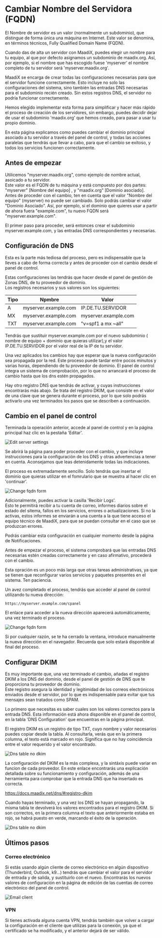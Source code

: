 # Cambiar Nombre del Servidora (FQDN)

El Nombre de servidor es un valor (normalmente un subdominio), que distingue de forma única una máquina en Internet. Este valor se denomina, en términos técnicos, Fully Qualified Domain Name (FQDN).

Cuando das de alta un servidor con MaadiX, puedes elegir un nombre para tu equipo, al que por defecto asignamos un subdominio de maadix.org. Así, por ejemplo, si el nombre que has escogido fuese 'myserver' el nombre completo de tu servidor será 'myserver.maadix.org'. 

MaadiX se encarga de crear todas las configuraciones necesarias para que el servidor funcione correctamente. Esto incluye no solo las configuraciones del sistema, sino también las entradas DNS necesarias para el subdominio recién creado. Sin estos registros DNS, el servidor no podría funcionar correctamente.

Hemos elegido implementar esta forma para simplificar y hacer más rápido el proceso de creación de los servidores, sin embargo, puedes decidir dejar de usar el subdominio 'maadix.org' que hemos creado, para pasar a usar tu propio dominio.   

En esta página explicamos como puedes cambiar el dominio principal asociado a tu servidor a través del panel de control, y todas las acciones paralelas que tendrás que llevar a cabo, para que el cambio se exitoso, y todos los servicios funcionen correctamente.  


## Antes de empezar  

Utilicemos "myserver.maadix.org", como ejemplo de nombre actual, asoicado a tu servidor.   
Este valor es el FQDN de tu máquina y está compuesto por dos partes: "myserver" [Nombre del equipo] , y "maadix.org" [Dominio asociado].  
Antes de proceder con el cambio, ten en cuenta que el valor "Nombre del equipo" (myserver) no puede ser cambiado. Solo podrás cambiar el valor "Dominio Asociado". Así, por ejemplo, si el dominio que quieres usar a partir de ahora fuera "example.com", tu nuevo FQDN será "myserver.example.com".  

El primer paso para proceder, será entonces crear el subdominio myserver.example.com, y las entradas DNS correspondientes y necesarias.  

## Configuración de DNS  

Esta es la parte más tediosa del proceso, pero es indispensable que la lleves a cabo de forma correcta y antes de proceder con el cambio desde el panel de control.  

Estas configuraciones las tendrás que hacer desde el panel de gestión de Zonas DNS, de tu proveedor de dominio.  
Los registros necesarios y sus valores son los siguientes:  



|  Tipo    |   Npmbre                |     Valor           |  
|----------|-------------------------|---------------------|
|   A      |myserver.example.com     | IP.DE.TU.SERVIDOR   | 
|   MX     |myserver.example.com     | myserver.example.com|
|   TXT    |myserver.example.com     | "v=spf1 a mx ~all"  | 


Tendrás que sustituir myserver.example.com por el nuevo subdominio ( nombre de equipo + dominio que quieras utilizar),y el valor IP.DE.TU.SERVIDOR por el valor real de la IP de tu servidor. 

Una vez aplicados los cambios hay que esperar que la nueva configuración sea propagada por la red. Este proceso puede tardar entre pocos minutos y varias horas, dependiendo de tu proveedor de dominio. El panel de control integra un sistema de comprobación, por lo que no arrancará el proceso de cambio hasta que los dns estén propagados.  

Hay otro registro DNS que tendrás de activar, y cuyas instrucciones encontrarás más abajo. Se trata del registro DKIM, que consiste en el valor de una clave que se genera durante el proceso, por lo que solo podrás activarlo una vez terminados los pasos que se describen a continuación.  


## Cambio en el panel de control  

Terminada la operación anterior, accede al panel de control y en la página principal haz clic en la pestaña 'Editar'.  

![Edit server settings](img/fqdn/edit-settings.png)

Se abrirá la página para poder proceder con el cambio, y que incluye instrucciones para la configuración de los DNS y otras advertencias a tener en cuenta. Aconsejamos que leas detenidamente todas las indicaciones.  

El proceso es extremadamente sencillo. Solo tendrás que insertar el dominio que quieras utilizar en el fomrulario que se muestra al hacer clic en 'continuar'.  

![Change fqdn form](img/fqdn/change-form.png)  

Adicionalmente, puedes activar la casilla 'Recibir Logs'.  
Esto te permitirá recibir a tu cuenta de correo, informes diarios sobre el estado del sitema, fallos en los servicios, errores o actualizaciones. 
Si no la activas, estos informes se enviarán a una cuenta a la que tiene acceso el equipo técnico de MaadiX, para que se puedan consultar en el caso que se produzcan errores.  

Podrás cambiar esta configuración en cualquier momento desde la página de Notificaciones.  

Antes de empezar el proceso, el sistema comprobará que las entradas DNS necesarias estén creadas correctamente y en caso afirmativo, procederá con el cambio.  

Esta opración es un poco más larga que otras tareas administrativas, ya que se tienen que reconfigurar varios servicios y paquetes presentes en el sistema. Ten paciencia.  

Un avez completado el proceso, tendrás que acceder al panel de control utilizando tu nueva dirección:  

    https://myserver.example.com/cpanel  

El enlace para acceder a la nueva dirección aparecerá automáticamente, una vez terminado el proceso.  

![Change fqdn form](img/fqdn/fqdn-login.png)  


Si por cualquier razón, se te ha cerrado la ventana, introduce manualmente la nueva dirección en el navegador. Recuerda que solo estará disponible al final del proceso.  

## Configurar DKIM  

Es muy importante que, una vez terminado el cambio, añadas el registro DKIM a los DNS del dominio, desde el panel de gestión de DNS que te proporciona tu proveedor de dominio.    
Este registro asegura la identidad y legitimidad de los correos electrónicos enviados desde el servidor, por lo que es indispensable para evitar que tus mensajes sean tratados como SPAM.  

Lo primero que necesitas es saber cuales son los valores correctos para la entrada DNS. Esta información está ahora disponible en el panel de control, en la tabla 'DNS Configuration' que encuentras en la página principal.  

El registro DKIM es un registro de tipo TXT, cuyo nombre y valor necesarios puedes copiar desde la tabla. Al consultarla, verás que en la primera columna, el texto está marcado en rojo. Significa que no hay coincidencia entre el valor requerido y el valor encontrado.   

![Dns table no dkim](img/fqdn/dns-table-no-dkim.png)  


La configuración del DKIM es la más complexa, y la sintáxis puede variar en funcion de cada proveedor. En este enlace encontrarás una explicación detallada sobre su funcionamiento y configuración, además de una herramienta para comprobar que la entrada DNS que ha insertado es correcta.  

https://docs.maadix.net/dns/#registro-dkim  


Cuando hayas terminado, y una vez los DNS se hayan propagando, la misma tabla te devolverá  los valores encontrados para el registro DKIM. Si son correctos, en la primera columna el texto que anteriormente estaba en rojo, se habrá puesto en verde, marcando el éxito de la operación.  

![Dns table no dkim](img/fqdn/dns-table-yes-dkim.png)


## Últimos pasos  

### Correo electrónico  

Si estás usando algún cliente de correo electrónico en algún dispositivo (Thunderbird, Outlook, k9...) tendrás que cambiar el valor para el servidor de entrada y de salida, y sustituirlo con el nuevo. Encontrarás los nuevos valores de configuración en la página de edición de las cuentas de correo electrónico del panel de control. 

![Email client](img/forward-mail.png)


### VPN

Si tienes activada alguna cuenta VPN, tendrás también que volver a cargar la configuración en el cliente que utilizas para la conexión, ya que el certificado se ha modificado, y el anterior dejará de ser válido.  


